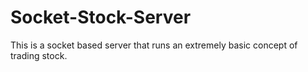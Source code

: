 # Socket-Stock-Server
This is a socket based server that runs an extremely basic concept of trading stock.
